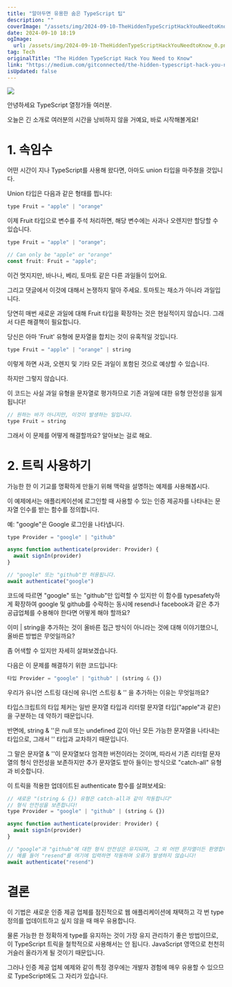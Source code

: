 ```yaml
---
title: "알아두면 유용한 숨은 TypeScript 팁"
description: ""
coverImage: "/assets/img/2024-09-10-TheHiddenTypeScriptHackYouNeedtoKnow_0.png"
date: 2024-09-10 18:19
ogImage: 
  url: /assets/img/2024-09-10-TheHiddenTypeScriptHackYouNeedtoKnow_0.png
tag: Tech
originalTitle: "The Hidden TypeScript Hack You Need to Know"
link: "https://medium.com/gitconnected/the-hidden-typescript-hack-you-need-to-know-6c6bc48250b5"
isUpdated: false
---
```



<img src="/assets/img/2024-09-10-TheHiddenTypeScriptHackYouNeedtoKnow_0.png" />

안녕하세요 TypeScript 열정가들 여러분.

오늘은 긴 소개로 여러분의 시간을 낭비하지 않을 거예요, 바로 시작해볼게요!

# 1. 속임수

<div class="content-ad"></div>

어떤 시간이 지나 TypeScript를 사용해 왔다면, 아마도 union 타입을 마주쳤을 것입니다.

Union 타입은 다음과 같은 형태를 띕니다:

```js
type Fruit = "apple" | "orange"
```

이제 Fruit 타입으로 변수를 주석 처리하면, 해당 변수에는 사과나 오렌지만 할당할 수 있습니다.

<div class="content-ad"></div>

```js
type Fruit = "apple" | "orange";

// Can only be "apple" or "orange"
const fruit: Fruit = "apple";
```

이건 멋지지만, 바나나, 베리, 토마토 같은 다른 과일들이 있어요.

그리고 댓글에서 이것에 대해서 논쟁하지 말아 주세요. 토마토는 채소가 아니라 과일입니다.

당연히 매번 새로운 과일에 대해 Fruit 타입을 확장하는 것은 현실적이지 않습니다. 그래서 다른 해결책이 필요합니다.

<div class="content-ad"></div>

당신은 아마 'Fruit' 유형에 문자열을 합치는 것이 유혹적일 것입니다.

```js
type Fruit = "apple" | "orange" | string
```

이렇게 하면 사과, 오렌지 및 기타 모든 과일이 포함된 것으로 예상할 수 있습니다.

하지만 그렇지 않습니다.

<div class="content-ad"></div>

이 코드는 사실 과일 유형을 문자열로 평가하므로 기존 과일에 대한 유형 안전성을 잃게 됩니다!

```js
// 원하는 바가 아니지만, 이것이 발생하는 일입니다.
type Fruit = string
```

그래서 이 문제를 어떻게 해결할까요? 알아보는 걸로 해요.

# 2. 트릭 사용하기

<div class="content-ad"></div>

가능한 한 이 기교를 명확하게 만들기 위해 맥락을 설명하는 예제를 사용해봅시다.

이 예제에서는 애플리케이션에 로그인할 때 사용할 수 있는 인증 제공자를 나타내는 문자열 인수를 받는 함수를 정의합니다.

예: "google"은 Google 로그인을 나타냅니다.

```js
type Provider = "google" | "github"

async function authenticate(provider: Provider) {
  await signIn(provider)
}

// "google" 또는 "github"만 허용됩니다.
await authenticate("google")
```

<div class="content-ad"></div>

코드에 따르면 "google" 또는 "github"만 입력할 수 있지만 이 함수를 typesafety하게 확장하여 google 및 github를 수락하는 동시에 resend나 facebook과 같은 추가 공급업체를 수용해야 한다면 어떻게 해야 할까요?

이미 | string을 추가하는 것이 올바른 접근 방식이 아니라는 것에 대해 이야기했으니, 올바른 방법은 무엇일까요?

좀 어색할 수 있지만 자세히 살펴보겠습니다.

다음은 이 문제를 해결하기 위한 코드입니다:

<div class="content-ad"></div>

```js
타입 Provider = "google" | "github" | (string & {})
```

우리가 유니언 스트링 대신에 유니언 스트링 & '' 을 추가하는 이유는 무엇일까요?

타입스크립트의 타입 체커는 일반 문자열 타입과 리터럴 문자열 타입("apple"과 같은)을 구분하는 데 약하기 때문입니다.

반면에, string & ''은 null 또는 undefined 값이 아닌 모든 가능한 문자열을 나타내는 타입으로, 그래서 '' 타입과 교차하기 때문입니다.

<div class="content-ad"></div>

그 말은 문자열 & ''이 문자열보다 엄격한 버전이라는 것이며, 따라서 기존 리터럴 문자열의 형식 안전성을 보존하지만 추가 문자열도 받아 들이는 방식으로 "catch-all" 유형과 비슷합니다.

이 트릭을 적용한 업데이트된 authenticate 함수를 살펴보세요:

```js
// 새로운 "(string & {}) 유형은 catch-all과 같이 작동합니다"
// 형식 안전성을 보존합니다!
type Provider = "google" | "github" | (string & {})

async function authenticate(provider: Provider) {
  await signIn(provider)
}

// "google"과 "github"에 대한 형식 안전성은 유지되며, 그 외 어떤 문자열이든 환영합니다.
// 예를 들어 "resend"를 여기에 입력하면 작동하며 오류가 발생하지 않습니다!
await authenticate("resend")
```

# 결론

<div class="content-ad"></div>

이 기법은 새로운 인증 제공 업체를 점진적으로 웹 애플리케이션에 채택하고 각 번 type 정의를 업데이트하고 싶지 않을 때 매우 유용합니다.

물론 가능한 한 정확하게 type를 유지하는 것이 가장 유지 관리하기 좋은 방법이므로, 이 TypeScript 트릭을 철학적으로 사용해서는 안 됩니다. JavaScript 영역으로 천천히 거슬러 올라가게 될 것이기 때문입니다.

그러나 인증 제공 업체 예제와 같이 특정 경우에는 개발자 경험에 매우 유용할 수 있으므로 TypeScript에도 그 자리가 있습니다.
